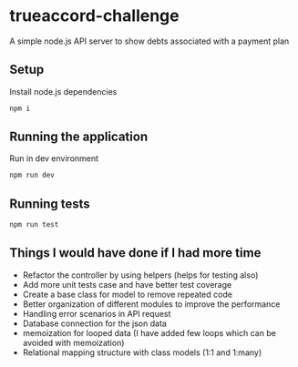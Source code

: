# trueaccord-challenge
A simple node.js API server to show debts associated with a payment plan

## Setup
Install node.js dependencies
```sh
npm i
```

## Running the application
Run in dev environment
```sh
npm run dev
```

## Running tests
```sh
npm run test
```

## Things I would have done if I had more time
- Refactor the controller by using helpers (helps for testing also)
- Add more unit tests case and have better test coverage
- Create a base class for model to remove repeated code
- Better organization of different modules to improve the performance
- Handling error scenarios in API request
- Database connection for the json data
- memoization for looped data (I have added few loops which can be avoided with memoization)
- Relational mapping structure with class models (1:1 and 1:many)